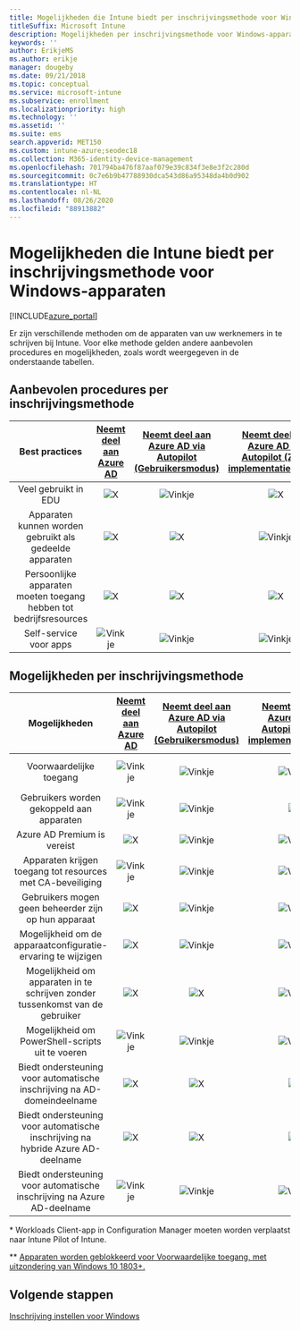```yaml
---
title: Mogelijkheden die Intune biedt per inschrijvingsmethode voor Windows-apparaten
titleSuffix: Microsoft Intune
description: Mogelijkheden per inschrijvingsmethode voor Windows-apparaten.
keywords: ''
author: ErikjeMS
ms.author: erikje
manager: dougeby
ms.date: 09/21/2018
ms.topic: conceptual
ms.service: microsoft-intune
ms.subservice: enrollment
ms.localizationpriority: high
ms.technology: ''
ms.assetid: ''
ms.suite: ems
search.appverid: MET150
ms.custom: intune-azure;seodec18
ms.collection: M365-identity-device-management
ms.openlocfilehash: 701794ba476f87aaf079e39c834f3e8e3f2c280d
ms.sourcegitcommit: 0c7e6b9b47788930dca543d86a95348da4b0d902
ms.translationtype: HT
ms.contentlocale: nl-NL
ms.lasthandoff: 08/26/2020
ms.locfileid: "88913882"
---
```

# <a name="intune-enrollment-method-capabilities-for-windows-devices"></a>Mogelijkheden die Intune biedt per inschrijvingsmethode voor Windows-apparaten
[!INCLUDE[azure_portal](../includes/azure_portal.md)]

Er zijn verschillende methoden om de apparaten van uw werknemers in te schrijven bij Intune. Voor elke methode gelden andere aanbevolen procedures en mogelijkheden, zoals wordt weergegeven in de onderstaande tabellen.

## <a name="best-practices-by-enrollment-method"></a>Aanbevolen procedures per inschrijvingsmethode
| **Best practices** | **[Neemt deel aan Azure AD](windows-enroll.md#enable-windows-10-automatic-enrollment)**|**[Neemt deel aan Azure AD via Autopilot (Gebruikersmodus)](../../autopilot/enrollment-autopilot.md)** |**[Neemt deel aan Azure AD via Autopilot (Zelf-implementatiemodus)](../../autopilot/enrollment-autopilot.md)** |**[Bulk](windows-bulk-enroll.md)**|**[DEM](device-enrollment-manager-enroll.md)** | **[BYOD](device-enrollment.md#bring-your-own-device)** | **[GPO](/windows/client-management/mdm/enroll-a-windows-10-device-automatically-using-group-policy)** | **[Co-beheer](/configmgr/core/clients/manage/co-management-overview)** |
|:---:|:---:|:---:|:---:|:---:|:---:|:---:|:---:|:---:|
|Veel gebruikt in EDU|![X](./media/enrollment-method-capab/xmark.png)|![Vinkje](./media/enrollment-method-capab/checkmark.png)|![X](./media/enrollment-method-capab/xmark.png)|![Vinkje](./media/enrollment-method-capab/checkmark.png)|![Vinkje](./media/enrollment-method-capab/checkmark.png)|![X](./media/enrollment-method-capab/xmark.png)|![X](./media/enrollment-method-capab/xmark.png)|![X](./media/enrollment-method-capab/xmark.png)|
|Apparaten kunnen worden gebruikt als gedeelde apparaten|![X](./media/enrollment-method-capab/xmark.png)|![X](./media/enrollment-method-capab/xmark.png)|![Vinkje](./media/enrollment-method-capab/checkmark.png)|![Vinkje](./media/enrollment-method-capab/checkmark.png)|![Vinkje](./media/enrollment-method-capab/checkmark.png)|![X](./media/enrollment-method-capab/xmark.png)|![X](./media/enrollment-method-capab/xmark.png)|![X](./media/enrollment-method-capab/xmark.png)|
|Persoonlijke apparaten moeten toegang hebben tot bedrijfsresources|![X](./media/enrollment-method-capab/xmark.png)|![X](./media/enrollment-method-capab/xmark.png)|![X](./media/enrollment-method-capab/xmark.png)|![X](./media/enrollment-method-capab/xmark.png)|![X](./media/enrollment-method-capab/xmark.png)|![Vinkje](./media/enrollment-method-capab/checkmark.png)|![X](./media/enrollment-method-capab/xmark.png)|![X](./media/enrollment-method-capab/xmark.png)|
|Self-service voor apps|![Vinkje](./media/enrollment-method-capab/checkmark.png)|![Vinkje](./media/enrollment-method-capab/checkmark.png)|![Vinkje](./media/enrollment-method-capab/checkmark.png)|![X](./media/enrollment-method-capab/xmark.png)|![X](./media/enrollment-method-capab/xmark.png)|![Vinkje](./media/enrollment-method-capab/checkmark.png)|![Vinkje](./media/enrollment-method-capab/checkmark.png)|![Vinkje](./media/enrollment-method-capab/checkmark.png)|

## <a name="capabilities-by-enrollment-method"></a>Mogelijkheden per inschrijvingsmethode

| **Mogelijkheden** | **[Neemt deel aan Azure AD](windows-enroll.md#enable-windows-10-automatic-enrollment)**|**[Neemt deel aan Azure AD via Autopilot (Gebruikersmodus)](../../autopilot/enrollment-autopilot.md)** |**[Neemt deel aan Azure AD via Autopilot (Zelf-implementatiemodus)](../../autopilot/enrollment-autopilot.md)** |**[Bulk](windows-bulk-enroll.md)**|**[DEM](device-enrollment-manager-enroll.md)** | **[BYOD](device-enrollment.md#bring-your-own-device)** | **[GPO](/windows/client-management/mdm/enroll-a-windows-10-device-automatically-using-group-policy)** | **[Co-beheer](/configmgr/core/clients/manage/co-management-overview)** |
|:---:|:---:|:---:|:---:|:---:|:---:|:---:|:---:|:---:|
|Voorwaardelijke toegang                                      |![Vinkje](./media/enrollment-method-capab/checkmark.png)|![Vinkje](./media/enrollment-method-capab/checkmark.png)|![Vinkje](./media/enrollment-method-capab/checkmark.png)|![X](./media/enrollment-method-capab/xmark.png)|![Vinkje](./media/enrollment-method-capab/checkmark.png)\*\*|![Vinkje](./media/enrollment-method-capab/checkmark.png)|![Vinkje](./media/enrollment-method-capab/checkmark.png)|![Vinkje](./media/enrollment-method-capab/checkmark.png)|
|Gebruikers worden gekoppeld aan apparaten                    |![Vinkje](./media/enrollment-method-capab/checkmark.png)|![Vinkje](./media/enrollment-method-capab/checkmark.png)|![X](./media/enrollment-method-capab/xmark.png)|![X](./media/enrollment-method-capab/xmark.png)|![X](./media/enrollment-method-capab/xmark.png)|![Vinkje](./media/enrollment-method-capab/checkmark.png)|![Vinkje](./media/enrollment-method-capab/checkmark.png)|![Vinkje](./media/enrollment-method-capab/checkmark.png)|
|Azure AD Premium is vereist                               |![X](./media/enrollment-method-capab/xmark.png)|![Vinkje](./media/enrollment-method-capab/checkmark.png)|![Vinkje](./media/enrollment-method-capab/checkmark.png)|![Vinkje](./media/enrollment-method-capab/checkmark.png)|![X](./media/enrollment-method-capab/xmark.png)|![X](./media/enrollment-method-capab/xmark.png)|![Vinkje](./media/enrollment-method-capab/checkmark.png)|![Vinkje](./media/enrollment-method-capab/checkmark.png)|
|Apparaten krijgen toegang tot resources met CA-beveiliging             |![Vinkje](./media/enrollment-method-capab/checkmark.png)|![Vinkje](./media/enrollment-method-capab/checkmark.png)|![Vinkje](./media/enrollment-method-capab/checkmark.png)|![Vinkje](./media/enrollment-method-capab/checkmark.png)|![X](./media/enrollment-method-capab/xmark.png)|![Vinkje](./media/enrollment-method-capab/checkmark.png)|![Vinkje](./media/enrollment-method-capab/checkmark.png)|![Vinkje](./media/enrollment-method-capab/checkmark.png)|
|Gebruikers mogen geen beheerder zijn op hun apparaat               |![X](./media/enrollment-method-capab/xmark.png)|![Vinkje](./media/enrollment-method-capab/checkmark.png)|![Vinkje](./media/enrollment-method-capab/checkmark.png)|![Vinkje](./media/enrollment-method-capab/checkmark.png)|![X](./media/enrollment-method-capab/xmark.png)|![X](./media/enrollment-method-capab/xmark.png)|![X](./media/enrollment-method-capab/xmark.png)|![X](./media/enrollment-method-capab/xmark.png)|
|Mogelijkheid om de apparaatconfiguratie-ervaring te wijzigen        |![X](./media/enrollment-method-capab/xmark.png)|![Vinkje](./media/enrollment-method-capab/checkmark.png)|![Vinkje](./media/enrollment-method-capab/checkmark.png)|![X](./media/enrollment-method-capab/xmark.png)|![X](./media/enrollment-method-capab/xmark.png)|![X](./media/enrollment-method-capab/xmark.png)|![X](./media/enrollment-method-capab/xmark.png)|![X](./media/enrollment-method-capab/xmark.png)|
|Mogelijkheid om apparaten in te schrijven zonder tussenkomst van de gebruiker      |![X](./media/enrollment-method-capab/xmark.png)|![X](./media/enrollment-method-capab/xmark.png)|![Vinkje](./media/enrollment-method-capab/checkmark.png)|![Vinkje](./media/enrollment-method-capab/checkmark.png)|![Vinkje](./media/enrollment-method-capab/checkmark.png)|![X](./media/enrollment-method-capab/xmark.png)|![Vinkje](./media/enrollment-method-capab/checkmark.png)|![Vinkje](./media/enrollment-method-capab/checkmark.png)|
|Mogelijkheid om PowerShell-scripts uit te voeren                       |![Vinkje](./media/enrollment-method-capab/checkmark.png)|![Vinkje](./media/enrollment-method-capab/checkmark.png)|![Vinkje](./media/enrollment-method-capab/checkmark.png)|![Vinkje](./media/enrollment-method-capab/checkmark.png)|![Vinkje](./media/enrollment-method-capab/checkmark.png)|![X](./media/enrollment-method-capab/xmark.png)|![X](./media/enrollment-method-capab/xmark.png)|![X](./media/enrollment-method-capab/checkmark.png)\*| 
|Biedt ondersteuning voor automatische inschrijving na AD-domeindeelname      |![X](./media/enrollment-method-capab/xmark.png)|![X](./media/enrollment-method-capab/xmark.png)|![X](./media/enrollment-method-capab/xmark.png)|![X](./media/enrollment-method-capab/xmark.png)|![X](./media/enrollment-method-capab/xmark.png)|![X](./media/enrollment-method-capab/xmark.png)|![Vinkje](./media/enrollment-method-capab/checkmark.png)|![Vinkje](./media/enrollment-method-capab/checkmark.png)|
|Biedt ondersteuning voor automatische inschrijving na hybride Azure AD-deelname|![X](./media/enrollment-method-capab/xmark.png)|![X](./media/enrollment-method-capab/xmark.png)|![X](./media/enrollment-method-capab/xmark.png)|![X](./media/enrollment-method-capab/xmark.png)|![X](./media/enrollment-method-capab/xmark.png)|![X](./media/enrollment-method-capab/xmark.png)|![Vinkje](./media/enrollment-method-capab/checkmark.png)|![Vinkje](./media/enrollment-method-capab/checkmark.png)|
|Biedt ondersteuning voor automatische inschrijving na Azure AD-deelname       |![Vinkje](./media/enrollment-method-capab/checkmark.png)|![Vinkje](./media/enrollment-method-capab/checkmark.png)|![Vinkje](./media/enrollment-method-capab/checkmark.png)|![Vinkje](./media/enrollment-method-capab/checkmark.png)|![Vinkje](./media/enrollment-method-capab/checkmark.png)|![Vinkje](./media/enrollment-method-capab/checkmark.png)|![X](./media/enrollment-method-capab/xmark.png)|![X](./media/enrollment-method-capab/xmark.png)|

\* Workloads Client-app in Configuration Manager moeten worden verplaatst naar Intune Pilot of Intune.

\** [Apparaten worden geblokkeerd voor Voorwaardelijke toegang, met uitzondering van Windows 10 1803+.](device-enrollment-manager-enroll.md)

## <a name="next-steps"></a>Volgende stappen

[Inschrijving instellen voor Windows](windows-enroll.md)